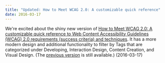 ```yaml
---
title: "Updated: How to Meet WCAG 2.0: A customizable quick reference"
date: 2016-03-17
---
```

<p>We're excited about the shiny new version of <a href="https://www.w3.org/WAI/WCAG20/quickref/">How to Meet WCAG 2.0: A customizable quick reference to Web Content Accessibility Guidelines (WCAG) 2.0 requirements (success criteria) and techniques</a>. It has a more modern design and additional functionality to filter by Tags that are categorized under Developing, Interaction Design, Content Creation, and Visual Design. (The <a href="https://www.w3.org/WAI/WCAG20/quickref/20160317/">previous version</a> is still available.) (<span class="date">2016-03-17</span>)</p>